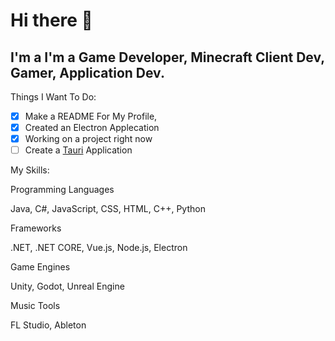 # Hi there 👋

## I'm a I'm a Game Developer, Minecraft Client Dev, Gamer, Application Dev.

Things I Want To Do:

- [x] Make a README For My Profile,
- [x] Created an Electron Applecation
- [x] Working on a project right now
- [ ] Create a [Tauri](https://tauri.app "Tauri's Website") Application

My Skills:

Programming Languages

Java, C#, JavaScript, CSS, HTML, C++, Python

Frameworks

.NET, .NET CORE, Vue.js, Node.js, Electron

Game Engines

Unity, Godot, Unreal Engine

Music Tools

FL Studio, Ableton
